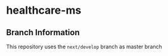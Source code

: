 # healthcare-ms
## Branch Information

This repository uses the `next/develop` branch as master branch 

